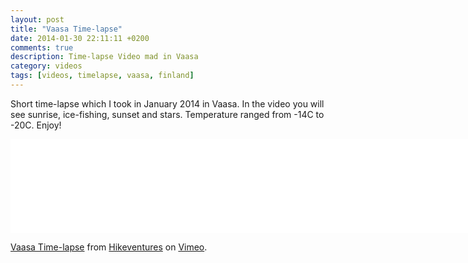 ```yaml
---
layout: post
title: "Vaasa Time-lapse"
date: 2014-01-30 22:11:11 +0200
comments: true
description: Time-lapse Video mad in Vaasa
category: videos
tags: [videos, timelapse, vaasa, finland]
---
```

Short time-lapse which I took in January 2014 in Vaasa. In the video you will see sunrise, ice-fishing, sunset and stars. Temperature ranged from -14C to -20C. Enjoy!

<iframe src="//player.vimeo.com/video/85475356" width="850" frameborder="0" webkitallowfullscreen mozallowfullscreen allowfullscreen></iframe> <p><a href="http://vimeo.com/85475356">Vaasa Time-lapse</a> from <a href="http://vimeo.com/user15105973">Hikeventures</a> on <a href="https://vimeo.com">Vimeo</a>.</p>
